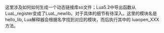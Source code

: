 这里涉及如何如何生成一个动态链接库so文件；Lua5.2中导出函数从LuaL_register变成了LuaL_newlib。对于具体的细节有待深入。这里的模块名是hello_lib, Lua解释器会根据名字找到对应的模块，而后执行其中的 luaopen_XXX方法。
